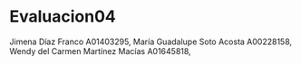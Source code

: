 ﻿# Evaluacion04
 Jimena Díaz Franco A01403295,
 María Guadalupe Soto Acosta A00228158,
 Wendy del Carmen Martínez Macías A01645818,
 
